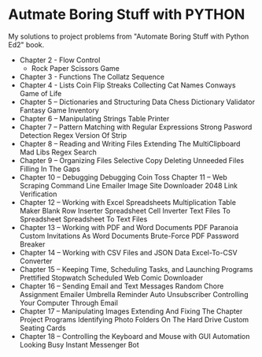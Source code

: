 # Autmate Boring Stuff with PYTHON
 My solutions to project problems from "Automate Boring Stuff with Python Ed2" book.
  
- Chapter 2 - Flow Control
  - Rock Paper Scissors Game
- Chapter 3 - Functions
The Collatz Sequence
- Chapter 4 - Lists
Coin Flip Streaks
Collecting Cat Names
Conways Game of Life
- Chapter 5 – Dictionaries and Structuring Data
  Chess Dictionary Validator
  Fantasy Game Inventory
- Chapter 6 – Manipulating Strings
  Table Printer
 -  Chapter 7 – Pattern Matching with Regular Expressions
  Strong Pasword Detection
  Regex Version Of Strip
  - Chapter 8 – Reading and Writing Files
  Extending The MultiClipboard
  Mad Libs
  Regex Search
  - Chapter 9 – Organizing Files
  Selective Copy
  Deleting Unneeded Files
  Filling In The Gaps
  - Chapter 10 – Debugging
  Debugging Coin Toss
  Chapter 11 – Web Scraping
  Command Line Emailer
  Image Site Downloader
  2048
  Link Verification
  - Chapter 12 – Working with Excel Spreadsheets
  Multiplication Table Maker
  Blank Row Inserter
  Spreadsheet Cell Inverter
  Text Files To Spreadsheet
  Spreadsheet To Text Files
  - Chapter 13 – Working with PDF and Word Documents
  PDF Paranoia
  Custom Invitations As Word Documents
  Brute-Force PDF Password Breaker
  - Chapter 14 – Working with CSV Files and JSON Data
  Excel-To-CSV Converter
  - Chapter 15 – Keeping Time, Scheduling Tasks, and Launching Programs
  Prettified Stopwatch
  Scheduled Web Comic Downloader
  - Chapter 16 – Sending Email and Text Messages
  Random Chore Assignment Emailer
  Umbrella Reminder
  Auto Unsubscriber
  Controlling Your Computer Through Email
  - Chapter 17 – Manipulating Images
  Extending And Fixing The Chapter Project Programs
  Identifying Photo Folders On The Hard Drive
  Custom Seating Cards
  - Chapter 18 – Controlling the Keyboard and Mouse with GUI Automation
  Looking Busy
  Instant Messenger Bot
